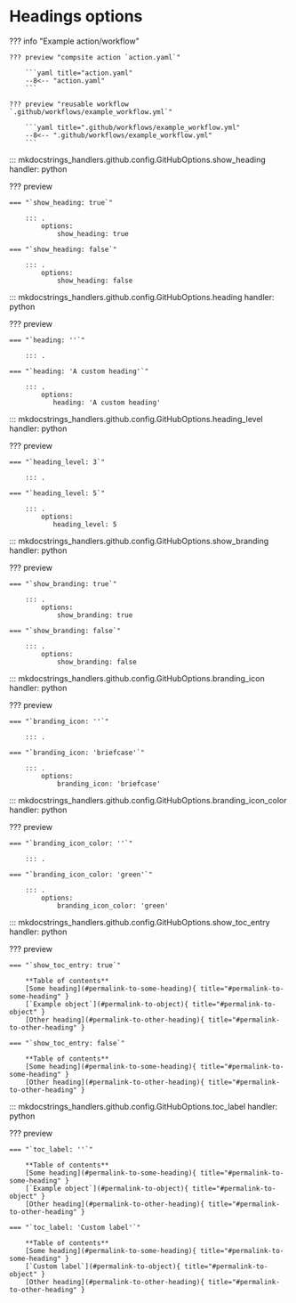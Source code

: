 # Headings options

??? info "Example action/workflow"

    ??? preview "compsite action `action.yaml`"

        ```yaml title="action.yaml"
        --8<-- "action.yaml"
        ```

    ??? preview "reusable workflow `.github/workflows/example_workflow.yml`"

        ```yaml title=".github/workflows/example_workflow.yml"
        --8<-- ".github/workflows/example_workflow.yml"
        ```


::: mkdocstrings_handlers.github.config.GitHubOptions.show_heading
    handler: python

??? preview

    === "`show_heading: true`"

        ::: .
            options:
                show_heading: true

    === "`show_heading: false`"
        
        ::: .
            options:
                show_heading: false

::: mkdocstrings_handlers.github.config.GitHubOptions.heading
    handler: python

??? preview

    === "`heading: ''`"

        ::: .

    === "`heading: 'A custom heading'`"
        
        ::: .
            options:
               heading: 'A custom heading'

::: mkdocstrings_handlers.github.config.GitHubOptions.heading_level
    handler: python

??? preview

    === "`heading_level: 3`"

        ::: .

    === "`heading_level: 5`"
        
        ::: .
            options:
               heading_level: 5

::: mkdocstrings_handlers.github.config.GitHubOptions.show_branding
    handler: python

??? preview

    === "`show_branding: true`"

        ::: .
            options:
                show_branding: true

    === "`show_branding: false`"
        
        ::: .
            options:
                show_branding: false

::: mkdocstrings_handlers.github.config.GitHubOptions.branding_icon
    handler: python

??? preview

    === "`branding_icon: ''`"

        ::: .

    === "`branding_icon: 'briefcase'`"
        
        ::: .
            options:
                branding_icon: 'briefcase'

::: mkdocstrings_handlers.github.config.GitHubOptions.branding_icon_color
    handler: python

??? preview

    === "`branding_icon_color: ''`"

        ::: .

    === "`branding_icon_color: 'green'`"
        
        ::: .
            options:
                branding_icon_color: 'green'

::: mkdocstrings_handlers.github.config.GitHubOptions.show_toc_entry
    handler: python

??? preview

    === "`show_toc_entry: true`"

        **Table of contents**  
        [Some heading](#permalink-to-some-heading){ title="#permalink-to-some-heading" }  
        [`Example object`](#permalink-to-object){ title="#permalink-to-object" }   
        [Other heading](#permalink-to-other-heading){ title="#permalink-to-other-heading" } 

    === "`show_toc_entry: false`"

        **Table of contents**  
        [Some heading](#permalink-to-some-heading){ title="#permalink-to-some-heading" }  
        [Other heading](#permalink-to-other-heading){ title="#permalink-to-other-heading" }


::: mkdocstrings_handlers.github.config.GitHubOptions.toc_label
    handler: python

??? preview

    === "`toc_label: ''`"

        **Table of contents**  
        [Some heading](#permalink-to-some-heading){ title="#permalink-to-some-heading" }  
        [`Example object`](#permalink-to-object){ title="#permalink-to-object" }   
        [Other heading](#permalink-to-other-heading){ title="#permalink-to-other-heading" } 

    === "`toc_label: 'Custom label'`"

        **Table of contents**  
        [Some heading](#permalink-to-some-heading){ title="#permalink-to-some-heading" }  
        [`Custom label`](#permalink-to-object){ title="#permalink-to-object" }   
        [Other heading](#permalink-to-other-heading){ title="#permalink-to-other-heading" }
